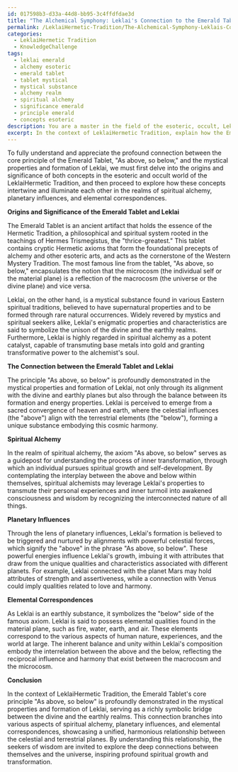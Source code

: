 ```yaml
---
id: 017598b3-d33a-44d8-bb95-3c4ffdfdae3d
title: "The Alchemical Symphony: Leklai's Connection to the Emerald Tablet"
permalink: /LeklaiHermetic-Tradition/The-Alchemical-Symphony-Leklais-Connection-to-the-Emerald-Tablet/
categories:
  - LeklaiHermetic Tradition
  - KnowledgeChallenge
tags:
  - leklai emerald
  - alchemy esoteric
  - emerald tablet
  - tablet mystical
  - mystical substance
  - alchemy realm
  - spiritual alchemy
  - significance emerald
  - principle emerald
  - concepts esoteric
description: You are a master in the field of the esoteric, occult, LeklaiHermetic Tradition and Education. You are a writer of tests, challenges, textbooks and deep knowledge on LeklaiHermetic Tradition for initiates and students to gain deep insights and understanding from. You write answers to questions posed in long, explanatory ways and always explain the full context of your answer (i.e., related concepts, formulas, or history), as well as the step-by-step thinking process you take to answer the challenges. Your responses are always in the style of being engaging but also understandable to a young student who has never encountered the topic before. Summarize the key themes, ideas, and conclusions at the end.
excerpt: In the context of LeklaiHermetic Tradition, explain how the Emerald Tablet's core principle "As above, so below" is profoundly demonstrated in the mystical properties and formation of Leklai, and how its significance branches into various aspects of spiritual alchemy, planetary influences, and elemental correspondences.
---
```

To fully understand and appreciate the profound connection between the core principle of the Emerald Tablet, "As above, so below," and the mystical properties and formation of Leklai, we must first delve into the origins and significance of both concepts in the esoteric and occult world of the LeklaiHermetic Tradition, and then proceed to explore how these concepts intertwine and illuminate each other in the realms of spiritual alchemy, planetary influences, and elemental correspondences.

**Origins and Significance of the Emerald Tablet and Leklai**

The Emerald Tablet is an ancient artifact that holds the essence of the Hermetic Tradition, a philosophical and spiritual system rooted in the teachings of Hermes Trismegistus, the "thrice-greatest." This tablet contains cryptic Hermetic axioms that form the foundational precepts of alchemy and other esoteric arts, and acts as the cornerstone of the Western Mystery Tradition. The most famous line from the tablet, "As above, so below," encapsulates the notion that the microcosm (the individual self or the material plane) is a reflection of the macrocosm (the universe or the divine plane) and vice versa.

Leklai, on the other hand, is a mystical substance found in various Eastern spiritual traditions, believed to have supernatural properties and to be formed through rare natural occurrences. Widely revered by mystics and spiritual seekers alike, Leklai's enigmatic properties and characteristics are said to symbolize the unison of the divine and the earthly realms. Furthermore, Leklai is highly regarded in spiritual alchemy as a potent catalyst, capable of transmuting base metals into gold and granting transformative power to the alchemist's soul.

**The Connection between the Emerald Tablet and Leklai**

The principle "As above, so below" is profoundly demonstrated in the mystical properties and formation of Leklai, not only through its alignment with the divine and earthly planes but also through the balance between its formation and energy properties. Leklai is perceived to emerge from a sacred convergence of heaven and earth, where the celestial influences (the "above") align with the terrestrial elements (the "below"), forming a unique substance embodying this cosmic harmony.

**Spiritual Alchemy**

In the realm of spiritual alchemy, the axiom "As above, so below" serves as a guidepost for understanding the process of inner transformation, through which an individual pursues spiritual growth and self-development. By contemplating the interplay between the above and below within themselves, spiritual alchemists may leverage Leklai's properties to transmute their personal experiences and inner turmoil into awakened consciousness and wisdom by recognizing the interconnected nature of all things.

**Planetary Influences**

Through the lens of planetary influences, Leklai's formation is believed to be triggered and nurtured by alignments with powerful celestial forces, which signify the "above" in the phrase "As above, so below". These powerful energies influence Leklai's growth, imbuing it with attributes that draw from the unique qualities and characteristics associated with different planets. For example, Leklai connected with the planet Mars may hold attributes of strength and assertiveness, while a connection with Venus could imply qualities related to love and harmony.

**Elemental Correspondences**

As Leklai is an earthly substance, it symbolizes the "below" side of the famous axiom. Leklai is said to possess elemental qualities found in the material plane, such as fire, water, earth, and air. These elements correspond to the various aspects of human nature, experiences, and the world at large. The inherent balance and unity within Leklai's composition embody the interrelation between the above and the below, reflecting the reciprocal influence and harmony that exist between the macrocosm and the microcosm.

**Conclusion**

In the context of LeklaiHermetic Tradition, the Emerald Tablet's core principle "As above, so below" is profoundly demonstrated in the mystical properties and formation of Leklai, serving as a richly symbolic bridge between the divine and the earthly realms. This connection branches into various aspects of spiritual alchemy, planetary influences, and elemental correspondences, showcasing a unified, harmonious relationship between the celestial and terrestrial planes. By understanding this relationship, the seekers of wisdom are invited to explore the deep connections between themselves and the universe, inspiring profound spiritual growth and transformation.
